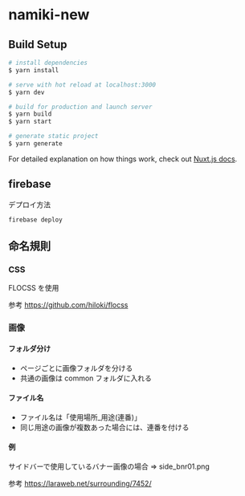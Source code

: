 # namiki-new

## Build Setup

```bash
# install dependencies
$ yarn install

# serve with hot reload at localhost:3000
$ yarn dev

# build for production and launch server
$ yarn build
$ yarn start

# generate static project
$ yarn generate
```

For detailed explanation on how things work, check out [Nuxt.js docs](https://nuxtjs.org).

## firebase

デプロイ方法

```
firebase deploy
```

## 命名規則

### CSS

FLOCSS を使用

参考 https://github.com/hiloki/flocss

### 画像

#### フォルダ分け

- ページごとに画像フォルダを分ける
- 共通の画像は common フォルダに入れる

#### ファイル名

- ファイル名は「使用場所\_用途(連番)」
- 同じ用途の画像が複数あった場合には、連番を付ける

#### 例

サイドバーで使用しているバナー画像の場合 ⇒ side_bnr01.png

参考 https://laraweb.net/surrounding/7452/
